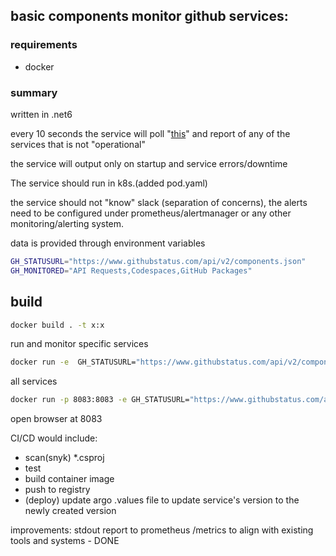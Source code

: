 ## basic components monitor github services:
### requirements
* docker

### summary
written in .net6

every 10 seconds the service will poll "[this](https://www.githubstatus.com/api/v2/components.json)" and report of any of the services that is not "operational"

the service will output only on startup and service errors/downtime

The service should run in k8s.(added pod.yaml)

the service should not "know" slack (separation of concerns), the alerts need to be configured under prometheus/alertmanager or any other monitoring/alerting system.

data is provided through environment variables
```bash
GH_STATUSURL="https://www.githubstatus.com/api/v2/components.json"
GH_MONITORED="API Requests,Codespaces,GitHub Packages"
```



## build
```bash
docker build . -t x:x
```
run and monitor specific services
```bash
docker run -e  GH_STATUSURL="https://www.githubstatus.com/api/v2/components.json" -e GH_MONITORED="API Requests,Codespaces,GitHub Packages" x:x
```
all services
```bash
docker run -p 8083:8083 -e GH_STATUSURL="https://www.githubstatus.com/api/v2/components.json" -e GH_MONITORED="Git Operations,API Requests,Webhooks,Issues,Pull Requests,GitHub Actions,GitHub Packages,GitHub Pages,Codespaces" x:x
```

open browser at 8083

CI/CD would include:

* scan(snyk) *.csproj
* test
* build container image
* push to registry
* (deploy) update argo .values file to update service's version to the newly created version


improvements:
stdout report to prometheus /metrics to align with existing tools and systems - DONE